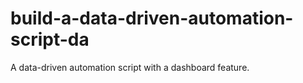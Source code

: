 # build-a-data-driven-automation-script-da
A data-driven automation script with a dashboard feature.
